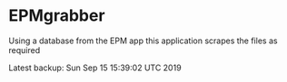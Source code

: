 # EPMgrabber
Using a database from the EPM app this application scrapes the files as required


Latest backup: Sun Sep 15 15:39:02 UTC 2019
